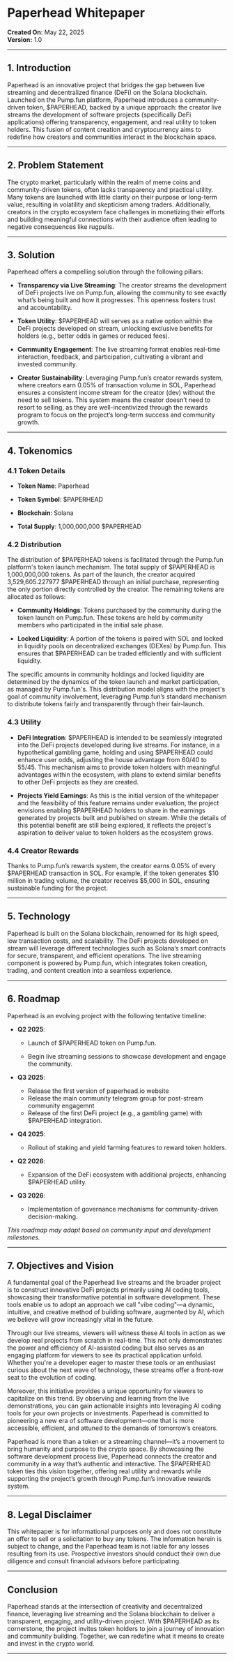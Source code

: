 # Paperhead Whitepaper

**Created On**: May 22, 2025  
**Version:** 1.0

----------

## 1. Introduction

Paperhead is an innovative project that bridges the gap between live streaming and decentralized finance (DeFi) on the Solana blockchain. Launched on the Pump.fun platform, Paperhead introduces a community-driven token, $PAPERHEAD, backed by a unique approach: the creator live streams the development of software projects (specifically DeFi applications) offering transparency, engagement, and real utility to token holders. This fusion of content creation and cryptocurrency aims to redefine how creators and communities interact in the blockchain space.

----------

## 2. Problem Statement

The crypto market, particularly within the realm of meme coins and community-driven tokens, often lacks transparency and practical utility. Many tokens are launched with little clarity on their purpose or long-term value, resulting in volatility and skepticism among traders. Additionally, creators in the crypto ecosystem face challenges in monetizing their efforts and building meaningful connections with their audience often leading to negative consequences like rugpulls.

----------

## 3. Solution

Paperhead offers a compelling solution through the following pillars:

-   **Transparency via Live Streaming**: The creator streams the development of DeFi projects live on Pump.fun, allowing the community to see exactly what’s being built and how it progresses. This openness fosters trust and accountability.
    
-   **Token Utility**: $PAPERHEAD will serves as a native option within the DeFi projects developed on stream, unlocking exclusive benefits for holders (e.g., better odds in games or reduced fees).
    
-   **Community Engagement**: The live streaming format enables real-time interaction, feedback, and participation, cultivating a vibrant and invested community.
    
-   **Creator Sustainability**: Leveraging Pump.fun’s creator rewards system, where creators earn 0.05% of transaction volume in SOL, Paperhead ensures a consistent income stream for the creator (dev) without the need to sell tokens. This system means the creator doesn’t need to resort to selling, as they are well-incentivized through the rewards program to focus on the project’s long-term success and community growth.
    

----------

## 4. Tokenomics

### 4.1 Token Details

-   **Token Name**: Paperhead
    
-   **Token Symbol**: $PAPERHEAD
    
-   **Blockchain**: Solana
    
-   **Total Supply**: 1,000,000,000 $PAPERHEAD
    

### 4.2 Distribution

The distribution of $PAPERHEAD tokens is facilitated through the Pump.fun platform's token launch mechanism. The total supply of $PAPERHEAD is 1,000,000,000 tokens. As part of the launch, the creator acquired 3,529,605.227977 $PAPERHEAD through an initial purchase, representing the only portion directly controlled by the creator. The remaining tokens are allocated as follows:

-   **Community Holdings**: Tokens purchased by the community during the token launch on Pump.fun. These tokens are held by community members who participated in the initial sale phase.
    
-   **Locked Liquidity**: A portion of the tokens is paired with SOL and locked in liquidity pools on decentralized exchanges (DEXes) by Pump.fun. This ensures that $PAPERHEAD can be traded efficiently and with sufficient liquidity.
    

The specific amounts in community holdings and locked liquidity are determined by the dynamics of the token launch and market participation, as managed by Pump.fun's. This distribution model aligns with the project's goal of community involvement, leveraging Pump.fun’s standard mechanism to distribute tokens fairly and transparently through their fair-launch.

### 4.3 Utility

-   **DeFi Integration**: $PAPERHEAD is intended to be seamlessly integrated into the DeFi projects developed during live streams. For instance, in a hypothetical gambling game, holding and using $PAPERHEAD could enhance user odds, adjusting the house advantage from 60/40 to 55/45. This mechanism aims to provide token holders with meaningful advantages within the ecosystem, with plans to extend similar benefits to other DeFi projects as they are created.
    
-   **Projects Yield Earnings**: As this is the initial version of the whitepaper and the feasibility of this feature remains under evaluation, the project envisions enabling $PAPERHEAD holders to share in the earnings generated by projects built and published on stream. While the details of this potential benefit are still being explored, it reflects the project's aspiration to deliver value to token holders as the ecosystem grows.
    

### 4.4 Creator Rewards

Thanks to Pump.fun’s rewards system, the creator earns 0.05% of every $PAPERHEAD transaction in SOL. For example, if the token generates $10 million in trading volume, the creator receives $5,000 in SOL, ensuring sustainable funding for the project.

----------

## 5. Technology

Paperhead is built on the Solana blockchain, renowned for its high speed, low transaction costs, and scalability. The DeFi projects developed on stream will leverage different technologies such as Solana’s smart contracts for secure, transparent, and efficient operations. The live streaming component is powered by Pump.fun, which integrates token creation, trading, and content creation into a seamless experience.

----------

## 6. Roadmap

Paperhead is an evolving project with the following tentative timeline:

-   **Q2 2025**:
    
    -   Launch of $PAPERHEAD token on Pump.fun.
        
    -   Begin live streaming sessions to showcase development and engage the community.
        
-   **Q3 2025**:
    
    -   Release the first version of paperhead.io website
    -   Release the main community telegram group for post-stream community engagemnt
    -   Release of the first DeFi project (e.g., a gambling game) with $PAPERHEAD integration.
        
-   **Q4 2025**:
    
    -   Rollout of staking and yield farming features to reward token holders.
        
-   **Q2 2026**:
    
    -   Expansion of the DeFi ecosystem with additional projects, enhancing $PAPERHEAD utility.
        
-   **Q3 2026**:
    
    -   Implementation of governance mechanisms for community-driven decision-making.
        

_This roadmap may adapt based on community input and development milestones._

----------

## 7. Objectives and Vision

A fundamental goal of the Paperhead live streams and the broader project is to construct innovative DeFi projects primarily using AI coding tools, showcasing their transformative potential in software development. These tools enable us to adopt an approach we call "vibe coding"—a dynamic, intuitive, and creative method of building software, augmented by AI, which we believe will grow increasingly vital in the future.

Through our live streams, viewers will witness these AI tools in action as we develop real projects from scratch in real-time. This not only demonstrates the power and efficiency of AI-assisted coding but also serves as an engaging platform for viewers to see its practical application unfold. Whether you're a developer eager to master these tools or an enthusiast curious about the next wave of technology, these streams offer a front-row seat to the evolution of coding.

Moreover, this initiative provides a unique opportunity for viewers to capitalize on this trend. By observing and learning from the live demonstrations, you can gain actionable insights into leveraging AI coding tools for your own projects or investments. Paperhead is committed to pioneering a new era of software development—one that is more accessible, efficient, and attuned to the demands of tomorrow’s creators.

Paperhead is more than a token or a streaming channel—it’s a movement to bring humanity and purpose to the crypto space. By showcasing the software development process live, Paperhead connects the creator and community in a way that’s authentic and interactive. The $PAPERHEAD token ties this vision together, offering real utility and rewards while supporting the project’s growth through Pump.fun’s innovative rewards system.

----------

## 8. Legal Disclaimer

This whitepaper is for informational purposes only and does not constitute an offer to sell or a solicitation to buy any tokens. The information herein is subject to change, and the Paperhead team is not liable for any losses resulting from its use. Prospective investors should conduct their own due diligence and consult financial advisors before participating.

----------

## Conclusion

Paperhead stands at the intersection of creativity and decentralized finance, leveraging live streaming and the Solana blockchain to deliver a transparent, engaging, and utility-driven project. With $PAPERHEAD as its cornerstone, the project invites token holders to join a journey of innovation and community building. Together, we can redefine what it means to create and invest in the crypto world.

----------